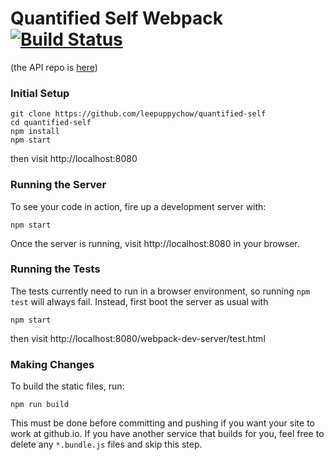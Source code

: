 # Quantified Self Webpack [![Build Status](https://travis-ci.org/leepuppychow/quantified-self.svg?branch=master)](https://travis-ci.org/leepuppychow/quantified-self)
(the API repo is [here](https://github.com/JosiMcClellan/qs-express-api))

### Initial Setup
```
git clone https://github.com/leepuppychow/quantified-self
cd quantified-self
npm install
npm start
```
then visit http://localhost:8080

### Running the Server
To see your code in action, fire up a development server with:
```
npm start
```
Once the server is running, visit http://localhost:8080 in your browser.

### Running the Tests
The tests currently need to run in a browser environment, so running `npm test` will always fail.  Instead, first boot the server as usual with
```
npm start
```
then visit http://localhost:8080/webpack-dev-server/test.html


### Making Changes
To build the static files, run:
```
npm run build
```
This must be done before committing and pushing if you want your site to work at github.io.  If you have another service that builds for you, feel free to delete any `*.bundle.js` files and skip this step.
